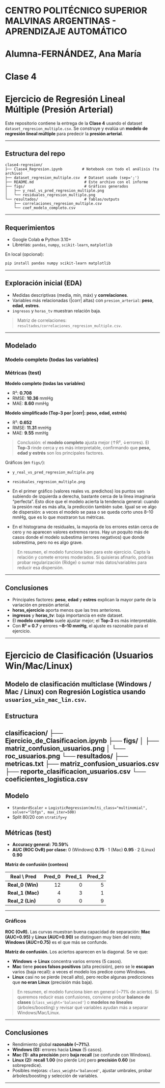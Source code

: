 # CENTRO POLITÉCNICO SUPERIOR MALVINAS ARGENTINAS - APRENDIZAJE AUTOMÁTICO
# Alumna-FERNÁNDEZ, Ana María
# Clase 4 
# Ejercicio de Regresión Lineal Múltiple (Presión Arterial)

Este repositorio contiene la entrega de la **Clase 4** usando el dataset `dataset_regresion_multiple.csv`. Se construye y evalúa un **modelo de regresión lineal múltiple** para predecir la **presión arterial**.

---

## Estructura del repo

```
clase4-regresion/
├── Clase4_Regresion.ipynb         # Notebook con todo el análisis (tu archivo)
├── dataset_regresion_multiple.csv  # Dataset usado (sep=';')
├── README.md                       # Este archivo con el informe
├── figs/                           # Gráficos generados
│   ├── y_real_vs_pred_regresion_multiple.png
│   └── residuales_regresion_multiple.png
└── resultados/                     # Tablas/outputs
    ├── correlaciones_regresion_multiple.csv
    └── coef_modelo_completo.csv
```

---

## Requerimientos

- Google Colab **o** Python 3.10+
- Librerías: `pandas`, `numpy`, `scikit-learn`, `matplotlib`

En local (opcional):
```bash
pip install pandas numpy scikit-learn matplotlib
```

---

## Exploración inicial (EDA)

- Medidas descriptivas (media, mín, máx) y **correlaciones**.
- Variables más relacionadas (|corr| altas) con `presion_arterial`: **peso**, **edad**, **estres**.
- `ingresos` y `horas_tv` muestran relación baja.

> Matriz de correlaciones: `resultados/correlaciones_regresion_multiple.csv`.

---

## Modelado

### Modelo completo (todas las variables)
### Métricas (test)

**Modelo completo (todas las variables)**
- R²: **0.708**
- RMSE: **10.36** mmHg
- MAE: **8.60** mmHg

**Modelo simplificado (Top-3 por |corr|: peso, edad, estrés)**
- R²: **0.652**
- RMSE: **11.31** mmHg
- MAE: **9.55** mmHg

> Conclusión: el **modelo completo** ajusta mejor (↑R², ↓errores). El **Top-3** rinde cerca y es más interpretable, confirmando que **peso, edad y estrés** son los principales factores.


Gráficos (en `figs/`):
- `y_real_vs_pred_regresion_multiple.png`
- `residuales_regresion_multiple.png`

- En el primer gráfico (valores reales vs. predichos) los puntos van subiendo de izquierda a derecha, bastante cerca de la línea imaginaria “perfecta”. Esto dice que el modelo acierta la tendencia general: cuando la presión real es más alta, la predicción también sube. Igual se ve algo de dispersión: a veces el modelo se pasa o se queda corto unos 8–10 mmHg, que es lo que mostraron tus métricas.

- En el histograma de residuales, la mayoría de los errores están cerca de cero y no aparecen valores extremos raros. Hay un poquito más de casos donde el modelo subestima (errores negativos) que donde sobrestima, pero no es algo grave.

> En resumen, el modelo funciona bien para este ejercicio. Capta la relación y comete errores moderados. Si quisieras afinarlo, podrías probar regularización (Ridge) o sumar más datos/variables para reducir esa dispersión.

---

## Conclusiones

- Principales factores: **peso**, **edad** y **estres** explican la mayor parte de la variación en presión arterial.
- **horas_ejercicio** aporta menos que las tres anteriores.
- **ingresos** y **horas_tv**: baja importancia en este dataset.
- El **modelo completo** suele ajustar mejor; el **Top-3** es más interpretable.
- Con **R² ≈ 0.7** y errores **~8–10 mmHg**, el ajuste es razonable para el ejercicio.

---
# Ejercicio de Clasificación (Usuarios Win/Mac/Linux)

Modelo de **clasificación multiclase** (Windows / Mac / Linux) con **Regresión Logística** usando `usuarios_win_mac_lin.csv`.
---
## Estructura

clasificacion/
├── Ejercicio_de_Clasificacion.ipynb
├── figs/
│   ├── matriz_confusion_usuarios.png
│   └── roc_usuarios.png
└── resultados/
    ├── metricas.txt
    ├── matriz_confusion_usuarios.csv
    ├── reporte_clasificacion_usuarios.csv
    └── coeficientes_logistica.csv
---    
## Modelo
- `StandardScaler` + `LogisticRegression(multi_class="multinomial", solver="lbfgs", max_iter=500)`
- Split 80/20 con `stratify=y`

## Métricas (test)
- **Accuracy general:** **70.59%**
- **AUC (ROC OvR) por clase:** 0 (Windows) **0.75** · 1 (Mac) **0.95** · 2 (Linux) **0.90**

**Matriz de confusión (conteos)**

| Real \ Pred | Pred_0 | Pred_1 | Pred_2 |
|---|---:|---:|---:|
| **Real_0 (Win)** | 12 | 0 | 5 |
| **Real_1 (Mac)** | 4 | 3 | 1 |
| **Real_2 (Lin)** | 0 | 0 | 9 |

---
### Gráficos

**ROC (OvR).** Las curvas muestran buena capacidad de separación: **Mac (AUC=0.95)** y **Linux (AUC=0.90)** se distinguen muy bien del resto; **Windows (AUC=0.75)** es el que más se confunde.

**Matriz de confusión.** Los aciertos aparecen en la diagonal. Se ve que:
- **Windows → Linux** concentra varios errores (5 casos).
- **Mac** tiene **pocos falsos positivos** (alta precisión), pero se le **escapan** varios (baja recall): a veces el modelo los predice como Windows.
- **Linux** casi no se pierde (recall alto), pero recibe algunas predicciones que **no eran Linux** (precisión más baja).

> En resumen, el modelo funciona bien en general (~71% de acierto). Si queremos reducir esas confusiones, conviene probar **balance de clases** (`class_weight='balanced'`) o **modelos no lineales** (árboles/boosting) y revisar qué variables ayudan más a separar Windows/Mac/Linux.

---
## Conclusiones
- Rendimiento global **razonable (~71%)**.  
- **Windows (0):** errores hacia **Linux** (5 casos).  
- **Mac (1):** **alta precisión** pero **baja recall** (se confunde con Windows).  
- **Linux (2):** **recall 1.00** (no pierde Lin) pero **precisión 0.60** (se sobrepredice).  
- Posibles mejoras: `class_weight='balanced'`, ajustar umbrales, probar árboles/boosting y selección de variables.
---

